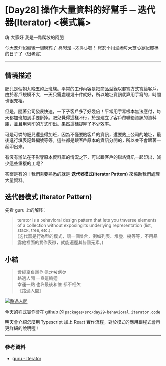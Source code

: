 # [Day28] 操作大量資料的好幫手 ─ 迭代器(Iterator) <模式篇>

嗨 大家好 我是一路爬坡的阿肥

今天要介紹最後一個模式了
真的是...太開心啦！
終於不用過著每天擔心忘記繳稿的日子了（很老實）

---

## 情境描述

肥兒是個朝九晚五的上班族。平常的工作內容是把商品型錄以郵寄方式寄給客戶。由於客戶規模不大，一天只需處理幾十件就好，所以地址資訊就算用手寫的，時間也很充裕。

但是，隨著公司發展快速，一下子客戶多了好幾倍！平常用手寫根本無法應付，每天都加班加到手要斷掉。肥兒覺得這樣不行，於是建立了客戶的聯絡資訊的資料庫，並且用列印的方式印出。果然這樣提昇了不少效率。

可是可憐的肥兒還是得加班，因為不僅要貼客戶的資訊，還要貼上公司的地址，最後進行填表記錄編號等等。這些都是跟客戶原本的資訊分開的，所以並不會跟著一起印出來。

有沒有辦法在不影響原本資料庫的情況之下，可以跟客戶的聯絡資訊一起印出，減少這些重複的工呢？

答案是有的！我們需要熟悉的就是 **迭代器模式(Iterator Pattern)** 來協助我們處理大量資料。

## 迭代器模式 (Iterator Pattern)

先看 guru 上的解釋：

> terator is a behavioral design pattern that lets you traverse elements of a collection without exposing its underlying representation (list, stack, tree, etc.).  
> (迭代器是行為型的模式，讓一個集合，例如列表、堆疊、樹等等，不用暴露他裡面的實作表徵，就能遍歷其各個元素。)

##

##

## 小結

> 曾經辜負哪位 這才被虧欠  
> 路過人間 一直這輪迴  
> 幸運一點 也許最後和誰 都不相欠  
> 《路過人間》

[![路過人間](https://img.youtube.com/vi/FMl7GEaYwAE/0.jpg)](http://www.youtube.com/watch?v=FMl7GEaYwAE '路過人間')

今天的程式實作會在 [github](https://github.com/showwell0120/Design-Pattern-Typescript-React) 的 `packages/src/day29-behavioral.iterator.code`

明天會介紹怎麼用 Typescript 加上 React 實作流程，對於模式的應用跟程式會再更詳細的說明喔！

---

### 參考資料

-   [guru - Iterator](https://refactoring.guru/design-patterns/iterator)
